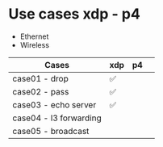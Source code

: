 # Use cases xdp - p4

- Ethernet
- Wireless


| Cases         | xdp | p4 |   |
|---------------|-----|----|---|
| case01 - drop          | :white_check_mark:    |    |   |
| case02 - pass          | :white_check_mark:    |    |   |
| case03 - echo server   | :white_check_mark:    |    |   |
| case04 - l3 forwarding |     |    |   |
| case05 - broadcast |     |    |   |
